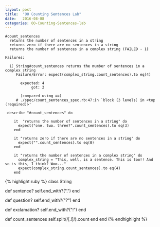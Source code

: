 ```yaml
---
layout: post
title:  "OO Counting Sentences Lab"
date:   2016-08-08
categories: OO-Counting-Sentences-lab
---
```


```
#count_sentences
  returns the number of sentences in a string
  returns zero if there are no sentences in a string
  returns the number of sentences in a complex string (FAILED - 1)
```
```
Failures:

  1) String#count_sentences returns the number of sentences in a complex string
     Failure/Error: expect(complex_string.count_sentences).to eq(4)

       expected: 4
            got: 2

       (compared using ==)
     # ./spec/count_sentences_spec.rb:47:in `block (3 levels) in <top (required)>'
```
```
 describe "#count_sentences" do

    it  "returns the number of sentences in a string" do
      expect("one. two. three?".count_sentences).to eq(3)
    end

    it "returns zero if there are no sentences in a string" do
      expect("".count_sentences).to eq(0)
    end

    it "returns the number of sentences in a complex string" do
      complex_string = "This, well, is a sentence. This is too!! And so is this, I think? Woo..."
      expect(complex_string.count_sentences).to eq(4)
    end
```
{% highlight ruby %}
class String

  def sentence?
   self.end_with?(".")
  end

  def question?
    self.end_with?("?")
  end

  def exclamation?
    self.end_with?("!")
  end

  def count_sentences
    self.split(/[.!]/).count
  end
end
{% endhighlight %}